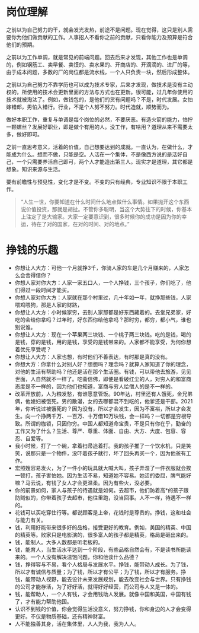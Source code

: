 # 岗位理解

之前以为自己努力的干，就会发光发热，前途不是问题。现在觉得，这只是别人需要你为他们做贡献的工作。人事招人不看你之前的贡献，只看你能力及预算是符合他们的预期。

之前以为工作单调，就是常见的前端问题。回去后来才发现，其他工作也是单调的，例如钢筋工、卖早餐、卖馍的、卖水果的、开商店的、开滴滴的、进厂的等，由于成本问题，多数的厂的岗位都是流水线，一个人只负责一块，然后形成整体。

之前以为自己努力不靠学历也可以成为技术专家，后来才发现，做技术是没有主动权的，所使用的技术会更新里面的方法与方式也在更新。很可能，过几年你使用的技术就被淘汰了。例如，做钱包的，是他们的货有问题吗？不是，时代发展。女怕嫁错郎，男怕入错行。行业，不是个人努不努力。时代造就，顺势而为。

做好本职工作，重复与单调是每个岗位的必然，不要厌恶。有造火箭的能力，怕拧一颗螺丝？发展好职业，即是做个有用的人。没工作，有啥用？道理从来不需要太多，做好即可。

之前一直思考意义，活着的价值，自己想要达到的成就。一直认为，在做什么，才能成为什么。想而不做，只能是空。人活在一个集体，不是像西方说的是活好自己，一个只需要养活自己即可，两个人才能造出第三人。现实才是道理，其它都是想象。知识来源与生活。

要有前瞻性与预见性，变化才是不变。不变的只有经典，专业知识不限于本职工作。

> “人生一世，你要知道在什么时间什么地点做什么事情。如果抛开这个东西说价值投资，那就是胡扯。不管你多聪明，当这个大势往下的时候，你基本上注定了是大输家。大家一定要意识到，很多时候你的成功是因为你的幸运，待在了对的国家，在对的时间、对的地点。”

# 挣钱的乐趣

* 你想让人大方：可他一个月就挣3千，你骑人家的车是几个月赚来的，人家怎么会舍得借你？
* 你想人家对你大方：人家一家五口人，一个人挣钱，三个孩子，你们吃了，他们得过一段时间才能买。
* 你想人家对你大方：人家就在那个村里过，几十年如一年，就挣那些钱，人家喂鸡喂狗，那是人家的财路，
* 你想让人大方：小时候家穷，去别人家那都是好东西藏着的。去堂兄弟家，好吃的会给你拿吗？过年时，好东西你给他拿吗？那时穷，都穷，都小气，谁也别说谁。
* 你想让人大方：现在一个苹果两三块钱、一个桃子两三块钱。吃的是钱，喝的是钱，穿的是钱，用的是钱，享受的是钱带来的。人家都不能享受，为何你想着优先享受呢？
* 你想让人大方：人家也想，有时他们不善表达，有时那是真的没有。
* 你想大方：你拿什么对别人好？想想吗？理念吗？就算人家知道了你的理念，对他的生活有帮助吗？他还是活在那个生活圈。有钱，可以带他去旅游，见见世面，人自然就不一样了。吃斋信佛，即便是看破红尘的人，对穷人的和富商态度是不一样的，因为他们也知道，富商与穷人给僧人的是不一样的。
* 改革开放前，人为粮发愁，有谁愿意管饭。90年达，村里还有人饿死，金兄弟俩，他媳妇被饿死。男的散漫，女的去哪都混不到吃的，他爹还是干部。2021年，你听说过被饿死的？因为没有，所以才会发生，因为不富裕，所以才会发生。向一个挣两千万、一百万、十万借10万块钱，会一样吗？一切都是穷根导致。所谓的枷锁，只因你穷。中国人都知道命宝贵，不是只有你在乎，勤奋的工作又为了什么？生活、尊严、尊重、体面、自由、大方、大度、包容、容忍、自爱等。
* 我小时候，打了一个碗，拿着扫帚追着打。我的孩子推了一个饮水机，只是笑笑，说那只是一个物件，没吓着孩子就行，坏了回头再买一个，因为他爸有工作。
* 宏照嫂容易发火，为了一件小的玩具就大喊大叫，孩子弄湿了一件衣服就会挨一顿打，孩子害怕她。因为生活不易，知道她不容易。她活的委屈，脾气能好嘛？马云说，有钱了女人才会更温柔。因为有些火，没必要。
* 你的前景如何，家人与孩子的待遇就是如何。去超市，他们防着高*的孩子跟防贼似的，你带着孩子去超市，他往里跑，没当回事。人不一样，待遇不一样的。
* 花钱可以买吃穿住行等。都说顾客是上帝，花钱时是尊贵的。挣钱，这和社会与能力有关。
* 钱，利用好能带来很多好的品格，接受更好的教育。例如，美国的精英、中国的精英等。败家只是电影演的，很多富人的孩子都是精英，格局是砸出来的。
* 钱，能制人。大多人数都是听老板的。
* 钱，能育人，当生活水平达到一个阶段，有些品格自然会有，不是读书所能读来的。一个人没有解决温饱问题，你和他谈什么品德？
* 钱，挣得容与不易，看个人格局与发展水平。挣钱，能带动人成长。为了钱，所以才有诚信与质量；为了钱，所以才有公平；为了钱，所以才有服务。挣钱，能带动人视野，能去设计未来发展规划，能去改变社会与世界。只有挣钱的公司才能存活，为了好好活，就得好好经营，而公司与人又是一体的。
* 钱，能帮助人，一个人有钱，才会用钱助人发展。就像中国和美国，中国有钱了，才有能力帮助他国。
* 认识不到钱的价值，你会觉得生活没意义，努力挣钱，你和身边的人才会变得更好。不仅是物质基础，还有精神财富。
* 人不能独善其身，活在集体里，人人为我，我为人人。